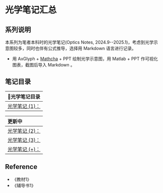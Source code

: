 # 光学笔记汇总

## 系列说明

本系列为笔者本科时的光学笔记(Optics Notes, 2024.9--2025.1)，考虑到光学示意图较多，同时也伴有公式推导，选择用 Markdown 语言进行记录。

- 用 AxGlyph + [Mathcha](https://www.mathcha.io/editor) + PPT 绘制光学示意图，用 Matlab + PPT 作可视化图表，截图后导入 Markdown 。


## 笔记目录

<div class='center'>

| 📕光学笔记目录      |
| :----------------- |
| [光学笔记 (1)：]() |

</div>

<div class='center'>

| 更新中             |
| :----------------- |
| [光学笔记 (2)：]() |
| [光学笔记 (3)：]() |
| [光学笔记 (+)：]() |

</div>

## Reference

- 《教材1》
- 《辅导书1》